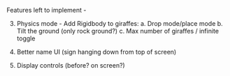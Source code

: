 Features left to implement - 

3. Physics mode - Add Rigidbody to giraffes:
   a. Drop mode/place mode
   b. Tilt the ground (only rock ground?)
   c. Max number of giraffes / infinite toggle

4. Better name UI (sign hanging down from top of screen)

5. Display controls (before? on screen?)